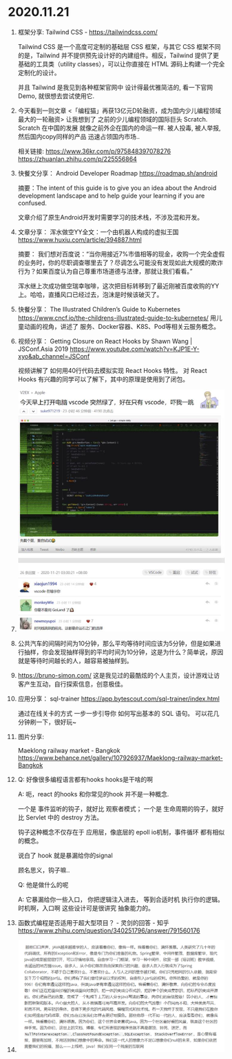 # 2020.11.21

1. 框架分享: 
   Tailwind CSS - https://tailwindcss.com/

   Tailwind CSS 是一个高度可定制的基础层 CSS 框架，与其它 CSS 框架不同的是，Tailwind 并不提供预先设计好的内建组件。相反，Tailwind 提供了更基础的工具类（utility classes），可以让你直接在 HTML 源码上构建一个完全定制化的设计。

   并且 Tailwind 是我见到各种框架官网中 设计得最优雅简洁的, 看一下官网Demo, 就很想去尝试使用它. 

2. 今天看到一则文章 <「编程猫」再获13亿元D轮融资，成为国内少儿编程领域最大的一轮融资>
   让我想到了 之前的少儿编程领域的国际巨头 Scratch.
   Scratch 在中国的发展 就像之前外企在国内的命运一样.
   被人投毒, 被人举报, 然后国内copy同样的产品 迅速占领国内市场..

   相关链接:
   https://www.36kr.com/p/975848397078276
   https://zhuanlan.zhihu.com/p/225556864

3. 快餐文分享：
   Android Developer Roadmap
   https://roadmap.sh/android

   摘要：The intent of this guide is to give you an idea about the Android development landscape and to help guide your learning if you are confused. 

   文章介绍了原生Android开发时需要学习的技术栈，不涉及混和开发。

4. 文章分享： 
   浑水做空YY全文：一个由机器人构成的虚拟王国
   https://www.huxiu.com/article/394887.html

   摘要：
   我们想对百度说：“当你用接近7%市值相等的现金，收购一个完全虚假的业务时，你的尽职调查哪里去了？尽调怎么可能没有发现如此大规模的欺诈行为？如果百度认为自己尊重市场道德与法律，那就让我们看看。”

   浑水继上次成功做空瑞幸咖啡，这次把目标转移到了最近刚被百度收购的YY上。哈哈，直播风口已经过去，泡沫是时候该破灭了。

5. 快餐分享：
   The Illustrated Children’s Guide to Kubernetes
   https://www.cncf.io/the-childrens-illustrated-guide-to-kubernetes/
   用儿童动画的视角，讲述了 服务、Docker容器、K8S、Pod等相关云服务概念。

6. 视频分享： 
   Getting Closure on React Hooks by Shawn Wang | JSConf.Asia 2019 https://www.youtube.com/watch?v=KJP1E-Y-xyo&ab_channel=JSConf 

   视频讲解了 如何用40行代码去模拟实现 React Hooks 特性。
   对 React Hooks 有兴趣的同学可以了解下，其中的原理是使用到了闭包。

7. ![image-20201122150746995](./docs/image-20201122150746995.png)

8. 公共汽车的间隔时间为10分钟，那么平均等待时间应该为5分钟，但是如果进行抽样，你会发现抽样得到的平均时间为10分钟，这是为什么？简单说，原因就是等待时间越长的人，越容易被抽样到。

9. https://bruno-simon.com/
   这是我见过的最酷炫的个人主页，设计游戏让访客产生互动，自行探索信息，创意极佳。

10. 应用分享：
    sql-trainer 
    https://app.bytescout.com/sql-trainer/index.html

    通过在线关卡的方式 一步一步引导你 如何写出基本的 SQL 语句。
    可以花几分钟刷一下，很好玩~

11. 图片分享:

    Maeklong railway market - Bangkok
    https://www.behance.net/gallery/107926937/Maeklong-railway-market-Bangkok

12. Q: 好像很多编程语言都有hooks hooks是干啥的啊

    A: 呃，react 的hooks 和你常见的hook 并不是一种概念. 

    一个是 事件监听的钩子，就好比 观察者模式；
    一个是 生命周期的钩子，就好比 Servlet 中的 destroy 方法。

    钩子这种概念不仅存在于 应用层，像底层的 epoll io机制，事件循环 都有相似的概念。

    说白了 hook 就是暴漏给你的signal

    顾名思义，钩子嘛..

    Q: 他是做什么的呢

    A: 它暴漏给你一些入口， 你把逻辑注入进去， 等到合适时机 执行你的逻辑。时机啊，入口啊 这些设计可是很讲究 抽象能力的。

13. 函数式编程是否适用于超大型项目？ - 灵剑的回答 - 知乎 https://www.zhihu.com/question/340251796/answer/791560176

14. ![image-20201122151814869](./docs/image-20201122151814869-1606030792112.png)
